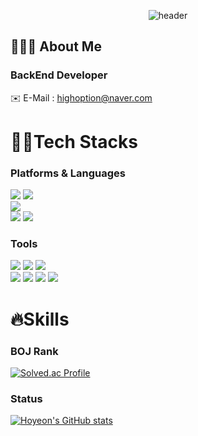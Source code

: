 
<div align="center">
  
  ![header](https://capsule-render.vercel.app/api?type=transparent&text=HoYeon's%20GitHub&fontColor=682eaa&height=300&fontSize=90&animation=twinkling)
  
</div>

## 👨🏻‍💻 About Me
### BackEnd Developer
✉️ E-Mail : highoption@naver.com


<h1>👨‍💻Tech Stacks</h1>
<h3>Platforms & Languages</h3>
<p>
<img src="https://img.shields.io/badge/C-A8B9CC.svg?&style=for-the-badge&logo=C&logoColor=white">
<img src="https://img.shields.io/badge/JAVA-007396.svg?&style=for-the-badge&logo=JAVA&logoColor=white">
  <br>
<img src="https://img.shields.io/badge/Spring-6DB33F.svg?&style=for-the-badge&logo=Spring&logoColor=white">
  <br>
<img src="https://img.shields.io/badge/MySQL-4479A1.svg?&style=for-the-badge&logo=MySQL&logoColor=white">
<img src="https://img.shields.io/badge/amazonec2-FF9900.svg?&style=for-the-badge&logo=amazonec2&logoColor=white">

</p>
<h3>Tools</h3>
<p>
<img src="https://img.shields.io/badge/IntelliJ IDEA-000000.svg?&style=for-the-badge&logo=IntelliJ IDEA&logoColor=white">
<img src="https://img.shields.io/badge/CLion-000000.svg?&style=for-the-badge&logo=CLion&logoColor=white">
<img src="https://img.shields.io/badge/DataGrip-000000.svg?&style=for-the-badge&logo=DataGrip&logoColor=white">
  <br>
<img src="https://img.shields.io/badge/Postman-FF6C37.svg?&style=for-the-badge&logo=Postman&logoColor=white">
<img src="https://img.shields.io/badge/Visual Studio-5C2D91.svg?&style=for-the-badge&logo=Visual Studio&logoColor=white">
<img src="https://img.shields.io/badge/Eclipse IDE-2C2255.svg?&style=for-the-badge&logo=Eclipse IDE&logoColor=white">

<img src="https://img.shields.io/badge/Git-F05032.svg?&style=for-the-badge&logo=Git&logoColor=white">

</p>
<h1>🔥Skills</h1>

<h3>BOJ Rank</h3>

[![Solved.ac Profile](http://mazassumnida.wtf/api/v2/generate_badge?boj=saljanchi)](https://solved.ac/saljanchi)

<h3>Status</h3>

[![Hoyeon's GitHub stats](https://github-readme-stats.vercel.app/api?username=hoyeonyy&show_icons=true&theme=radical)](https://github.com/hoyeonyy/)
